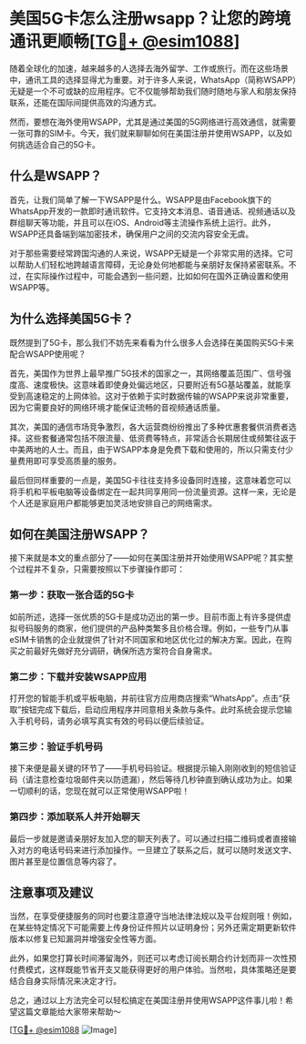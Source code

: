 # 美国5G卡怎么注册wsapp？让您的跨境通讯更顺畅[[TG💪+ @esim1088](https://t.me/s/esim1088)]

随着全球化的加速，越来越多的人选择去海外留学、工作或旅行。而在这些场景中，通讯工具的选择显得尤为重要。对于许多人来说，WhatsApp（简称WSAPP）无疑是一个不可或缺的应用程序。它不仅能够帮助我们随时随地与家人和朋友保持联系，还能在国际间提供高效的沟通方式。

然而，要想在海外使用WSAPP，尤其是通过美国的5G网络进行高效通信，就需要一张可靠的SIM卡。今天，我们就来聊聊如何在美国注册并使用WSAPP，以及如何挑选适合自己的5G卡。

## 什么是WSAPP？

首先，让我们简单了解一下WSAPP是什么。WSAPP是由Facebook旗下的WhatsApp开发的一款即时通讯软件。它支持文本消息、语音通话、视频通话以及群组聊天等功能，并且可以在iOS、Android等主流操作系统上运行。此外，WSAPP还具备端到端加密技术，确保用户之间的交流内容安全无虞。

对于那些需要经常跨国沟通的人来说，WSAPP无疑是一个非常实用的选择。它可以帮助人们轻松地跨越语言障碍，无论身处何地都能与亲朋好友保持紧密联系。不过，在实际操作过程中，可能会遇到一些问题，比如如何在国外正确设置和使用WSAPP等。

## 为什么选择美国5G卡？

既然提到了5G卡，那么我们不妨先来看看为什么很多人会选择在美国购买5G卡来配合WSAPP使用呢？

首先，美国作为世界上最早推广5G技术的国家之一，其网络覆盖范围广、信号强度高、速度极快。这意味着即使身处偏远地区，只要附近有5G基站覆盖，就能享受到高速稳定的上网体验。这对于依赖于实时数据传输的WSAPP来说非常重要，因为它需要良好的网络环境才能保证流畅的音视频通话质量。

其次，美国的通信市场竞争激烈，各大运营商纷纷推出了多种优惠套餐供消费者选择。这些套餐通常包括不限流量、低资费等特点，非常适合长期居住或频繁往返于中美两地的人士。而且，由于WSAPP本身是免费下载和使用的，所以只需支付少量费用即可享受高质量的服务。

最后但同样重要的一点是，美国5G卡往往支持多设备同时连接，这意味着您可以将手机和平板电脑等设备绑定在一起共同享用同一份流量资源。这样一来，无论是个人还是家庭用户都能够更加灵活地安排自己的网络需求。

## 如何在美国注册WSAPP？

接下来就是本文的重点部分了——如何在美国注册并开始使用WSAPP呢？其实整个过程并不复杂，只需要按照以下步骤操作即可：

### 第一步：获取一张合适的5G卡

如前所述，选择一张优质的5G卡是成功迈出的第一步。目前市面上有许多提供虚拟号码服务的商家，他们提供的产品种类繁多且价格合理。例如，一些专门从事eSIM卡销售的企业就提供了针对不同国家和地区优化过的解决方案。因此，在购买之前最好先做好充分调研，确保所选方案符合自身需求。

### 第二步：下载并安装WSAPP应用

打开您的智能手机或平板电脑，并前往官方应用商店搜索“WhatsApp”。点击“获取”按钮完成下载后，启动应用程序并同意相关条款与条件。此时系统会提示您输入手机号码，请务必填写真实有效的号码以便后续验证。

### 第三步：验证手机号码

接下来便是最关键的环节了——手机号码验证。根据提示输入刚刚收到的短信验证码（请注意检查垃圾邮件夹以防遗漏），然后等待几秒钟直到确认成功为止。如果一切顺利的话，您现在就可以正常使用WSAPP啦！

### 第四步：添加联系人并开始聊天

最后一步就是邀请亲朋好友加入您的聊天列表了。可以通过扫描二维码或者直接输入对方的电话号码来进行添加操作。一旦建立了联系之后，就可以随时发送文字、图片甚至是位置信息等内容了。

## 注意事项及建议

当然，在享受便捷服务的同时也要注意遵守当地法律法规以及平台规则哦！例如，在某些特定情况下可能需要上传身份证件照片以证明身份；另外还需定期更新软件版本以修复已知漏洞并增强安全性等方面。

此外，如果您打算长时间滞留海外，则还可以考虑订阅长期合约计划而非一次性预付费模式，这样既能节省开支又能获得更好的用户体验。当然啦，具体策略还是要结合自身实际情况来决定才行。

总之，通过以上方法完全可以轻松搞定在美国注册并使用WSAPP这件事儿啦！希望这篇文章能给大家带来帮助～

[[TG💪+ @esim1088](https://t.me/s/esim1088) ![Image](https://i.postimg.cc/4NQfJmqS/Snipaste-2025-05-13-00-14-12.png)]